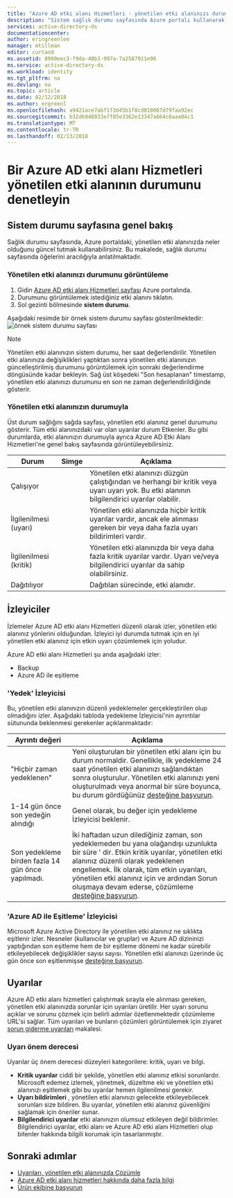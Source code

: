 ```yaml
---
title: "Azure AD etki alanı Hizmetleri - yönetilen etki alanınızı durumunu denetlemek | Microsoft Docs"
description: "Sistem sağlık durumu sayfasında Azure portalı kullanarak yönetilen etki alanınızı durumunu denetleyin."
services: active-directory-ds
documentationcenter: 
author: eringreenlee
manager: mtillman
editor: curtand
ms.assetid: 8999eec3-f9da-40b3-997a-7a2587911e96
ms.service: active-directory-ds
ms.workload: identity
ms.tgt_pltfrm: na
ms.devlang: na
ms.topic: article
ms.date: 02/12/2018
ms.author: ergreenl
ms.openlocfilehash: a9421ace7abf1f3d45b1f8cd810067d79faa92ec
ms.sourcegitcommit: b32d6948033e7f85e3362e13347a664c0aaa04c1
ms.translationtype: MT
ms.contentlocale: tr-TR
ms.lasthandoff: 02/13/2018
---
```

# <a name="check-the-health-of-an-azure-ad-domain-services-managed-domain"></a>Bir Azure AD etki alanı Hizmetleri yönetilen etki alanının durumunu denetleyin

## <a name="overview-of-the-health-page"></a>Sistem durumu sayfasına genel bakış
Sağlık durumu sayfasında, Azure portaldaki, yönetilen etki alanınızda neler olduğunu güncel tutmak kullanabilirsiniz. Bu makalede, sağlık durumu sayfasında öğelerini aracılığıyla anlatılmaktadır.

### <a name="how-to-view-the-health-of-your-managed-domain"></a>Yönetilen etki alanınızı durumunu görüntüleme
1. Gidin [Azure AD etki alanı Hizmetleri sayfası](https://portal.azure.com/#blade/HubsExtension/Resources/resourceType/Microsoft.AAD%2FdomainServices) Azure portalında.
2. Durumunu görüntülemek istediğiniz etki alanını tıklatın.
3. Sol gezinti bölmesinde **sistem durumu**.

Aşağıdaki resimde bir örnek sistem durumu sayfası gösterilmektedir: ![örnek sistem durumu sayfası](.\media\active-directory-domain-services-alerts\health-page.png)

>[!NOTE]
> Yönetilen etki alanınızın sistem durumu, her saat değerlendirilir. Yönetilen etki alanınıza değişiklikleri yaptıktan sonra yönetilen etki alanınızın güncelleştirilmiş durumunu görüntülemek için sonraki değerlendirme döngüsünde kadar bekleyin. Sağ üst köşedeki "Son hesaplanan" timestamp, yönetilen etki alanınızı durumunu en son ne zaman değerlendirildiğinde gösterir.
>

### <a name="status-of-your-managed-domain"></a>Yönetilen etki alanınızın durumuyla
Üst durum sağlığını sağda sayfası, yönetilen etki alanınız genel durumunu gösterir. Tüm etki alanınızdaki var olan uyarılar durum Etkenler. Bu gibi durumlarda, etki alanınızın durumuyla ayrıca Azure AD Etki Alanı Hizmetleri'ne genel bakış sayfasında görüntüleyebilirsiniz.

| Durum | Simge | Açıklama |
| --- | :----: | --- |
| Çalışıyor | <img src= ".\media\active-directory-domain-services-alerts\running-icon.png" width = "15"> | Yönetilen etki alanınızı düzgün çalıştığından ve herhangi bir kritik veya uyarı uyarı yok. Bu etki alanının bilgilendirici uyarılar olabilir. |
| İlgilenilmesi (uyarı) | <img src= ".\media\active-directory-domain-services-alerts\warning-icon.png" width = "15"> | Yönetilen etki alanınızda hiçbir kritik uyarılar vardır, ancak ele alınması gereken bir veya daha fazla uyarı bildirimleri vardır. |
| İlgilenilmesi (kritik) | <img src= ".\media\active-directory-domain-services-alerts\critical-icon.png" width = "15"> | Yönetilen etki alanınızda bir veya daha fazla kritik uyarılar vardır. Uyarı ve/veya bilgilendirici uyarılar da sahip olabilirsiniz. |
| Dağıtılıyor | <img src= ".\media\active-directory-domain-services-alerts\deploying-icon.png" width = "15"> | Dağıtılan sürecinde, etki alanıdır. |

## <a name="monitors"></a>İzleyiciler
İzlemeler Azure AD etki alanı Hizmetleri düzenli olarak izler, yönetilen etki alanınız yönlerini olduğundan. İzleyici iyi durumda tutmak için en iyi yönetilen etki alanınız için etkin uyarı çözümlemek için yoludur.

Azure AD etki alanı Hizmetleri şu anda aşağıdaki izler:
 - Backup
 - Azure AD ile eşitleme

### <a name="the-backup-monitor"></a>'Yedek' İzleyicisi
Bu, yönetilen etki alanınızın düzenli yedeklemeler gerçekleştirilen olup olmadığını izler. Aşağıdaki tabloda yedekleme İzleyicisi'nin ayrıntılar sütununda beklenmesi gerekenler açıklanmaktadır:

| Ayrıntı değeri | Açıklama |
| --- | --- |
|"Hiçbir zaman yedeklenen" | Yeni oluşturulan bir yönetilen etki alanı için bu durum normaldir. Genellikle, ilk yedekleme 24 saat yönetilen etki alanınızı sağlandıktan sonra oluşturulur. Yönetilen etki alanınızı yeni oluşturulmadı veya anormal bir süre boyunca, bu durum gördüğünüz [desteğine başvurun](active-directory-ds-contact-us.md). |
| 1-14 gün önce son yedeğin alındığı | Genel olarak, bu değer için yedekleme İzleyicisi beklenir. |
| Son yedekleme birden fazla 14 gün önce yapılmadı. | İki haftadan uzun dilediğiniz zaman, son yedeklemeden bu yana olağandışı uzunlukta bir süre ' dir. Etkin kritik uyarılar, yönetilen etki alanınız düzenli olarak yedeklenen engellemek. İlk olarak, tüm etkin uyarıları, yönetilen etki alanınız için ve ardından Sorun oluşmaya devam ederse, çözümleme [desteğine başvurun](active-directory-ds-contact-us.md). |


### <a name="the-synchronization-with-azure-ad-monitor"></a>'Azure AD ile Eşitleme' İzleyicisi
Microsoft Azure Active Directory ile yönetilen etki alanınız ne sıklıkta eşitlenir izler. Nesneler (kullanıcılar ve gruplar) ve Azure AD dizininizi yaptığından son eşitleme hem de bir eşitleme dönemi ne kadar sürebilir etkileyebilecek değişiklikler sayısı sayısı. Yönetilen etki alanınızı üzerinde üç gün önce son eşitlenmişse [desteğine başvurun](active-directory-ds-contact-us.md).

## <a name="alerts"></a>Uyarılar
Azure AD etki alanı hizmetleri çalıştırmak sırayla ele alınması gereken, yönetilen etki alanınızda sorunlar için uyarıları üretilir. Her uyarı sorunu açıklar ve sorunu çözmek için belirli adımlar özetlenmektedir çözümleme URL'si sağlar. Tüm uyarıları ve bunların çözümleri görüntülemek için ziyaret [sorun giderme uyarıları](active-directory-ds-troubleshoot-alerts.md) makalesi.

### <a name="alert-severity"></a>Uyarı önem derecesi
Uyarılar üç önem derecesi düzeyleri kategorilere: kritik, uyarı ve bilgi.

 * **Kritik uyarılar** ciddi bir şekilde, yönetilen etki alanınız etkisi sorunlardır. Microsoft edemez izlemek, yönetmek, düzeltme eki ve yönetilen etki alanınızı eşitlemek gibi bu uyarılar hemen ilgilenilmesi gerekir. 
 * **Uyarı bildirimleri** , yönetilen etki alanınızı gelecekte etkileyebilecek sorunları size bildiren. Bu uyarılar, yönetilen etki alanınız güvenliğini sağlamak için öneriler sunar.
 * **Bilgilendirici uyarılar** etki alanınızın olumsuz etkileyen değil bildirimler. Bilgilendirici uyarılar, etki alanı ve Azure AD etki alanı Hizmetleri olup bitenler hakkında bilgili korumak için tasarlanmıştır.

## <a name="next-steps"></a>Sonraki adımlar
- [Uyarıları, yönetilen etki alanınızda Çözümle](active-directory-ds-troubleshoot-alerts.md)
- [Azure AD etki alanı hizmetleri hakkında daha fazla bilgi](active-directory-ds-overview.md)
- [Ürün ekibine başvurun](active-directory-ds-contact-us.md)
